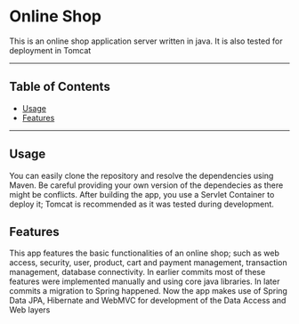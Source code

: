 # Online Shop

This is an online shop application server written in java. It is also tested for deployment in Tomcat

---

## Table of Contents

- [Usage](#usage)
- [Features](#features)

---

## Usage

You can easily clone the repository and resolve the dependencies using Maven. Be careful providing your own version of the dependecies as there might be conflicts.
After building the app, you use a Servlet Container to deploy it; Tomcat is recommended as it was tested during development. 

## Features

This app features the basic functionalities of an online shop; such as web access, security, user, product, cart and payment management, transaction management, database connectivity.
In earlier commits most of these features were implemented manually and using core java libraries. In later commits a migration to Spring happened.
Now the app makes use of Spring Data JPA, Hibernate and WebMVC for development of the Data Access and Web layers

